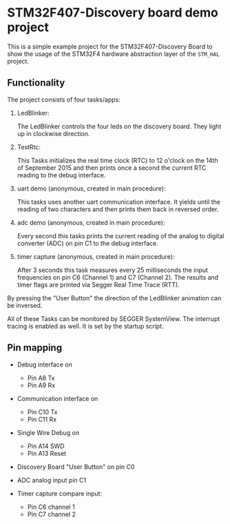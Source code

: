 # STM32F407-Discovery board demo project

This is a simple example project for the STM32F407-Discovery Board to show the usage
of the STM32F4 hardware abstraction layer of the `STM_HAL` project.

## Functionality

The project consists of four tasks/apps:
1. LedBlinker:

   The LedBlinker controls the four leds on the discovery board. They light up in
   clockwise direction.

2. TestRtc:

   This Tasks initializes the real time clock (RTC) to 12 o'clock on the 14th of
   September 2015 and then prints once a second the current RTC reading to the
   debug interface.

3. uart demo (anonymous, created in main procedure):

   This tasks uses another uart communication interface. It yields until the reading
   of two characters and then prints them back in reversed order.

4. adc demo (anonymous, created in main procedure):

   Every second this tasks prints the current  reading of the analog to digital
   converter (ADC) on pin C1 to the debug interface.

5. timer capture (anonymous, created in main procedure):

   After 3 seconds this task measures every 25 milliseconds the input frequencies
   on pin C6 (Channel 1) and C7 (Channel 2). The results and timer flags are printed
   via Segger Real Time Trace (RTT).

By pressing the "User Button" the direction of the LedBlinker animation can be
inversed.

All of these Tasks can be monitored by SEGGER SystemView. The interrupt tracing is
enabled as well. It is set by the startup script.

## Pin mapping

- Debug interface on
  - Pin A8 Tx
  - Pin A9 Rx

- Communication interface on
  - Pin C10 Tx
  - Pin C11 Rx

- Single Wire Debug on
  - Pin A14 SWD
  - Pin A13 Reset

- Discovery Board "User Button" on pin C0

- ADC analog input pin C1

- Timer capture compare input:
  - Pin C6 channel 1
  - Pin C7 channel 2

